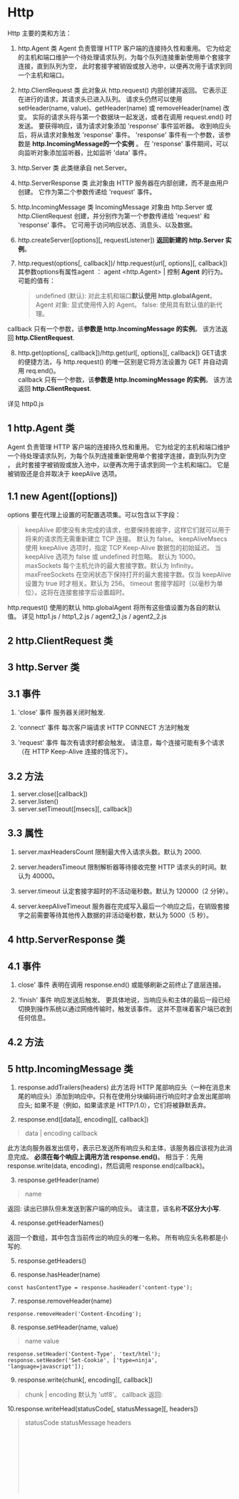 # Http 

Http 主要的类和方法： 

1. http.Agent 类 
Agent 负责管理 HTTP 客户端的连接持久性和重用。 它为给定的主机和端口维护一个待处理请求队列，为每个队列连接重新使用单个套接字连接，直到队列为空，
此时套接字被销毁或放入池中，以便再次用于请求到同一个主机和端口。

2. http.ClientRequest 类
此对象从 http.request() 内部创建并返回。 它表示正在进行的请求，其请求头已进入队列。 请求头仍然可以使用 setHeader(name, value)、getHeader(name) 或 removeHeader(name) 改变。
实际的请求头将与第一个数据块一起发送，或者在调用 request.end() 时发送。
要获得响应，请为请求对象添加 'response' 事件监听器。 收到响应头后，将从请求对象触发 'response' 事件。 'response' 事件有一个参数，该参数是 **http.IncomingMessage的一个实例** 。
在 'response' 事件期间，可以向监听对象添加监听器，比如监听 'data' 事件。
 
3. http.Server 类
此类继承自 net.Server。

4. http.ServerResponse 类
此对象由 HTTP 服务器在内部创建，而不是由用户创建。 它作为第二个参数传递给 'request' 事件。
 
5. http.IncomingMessage 类
IncomingMessage 对象由 http.Server 或 http.ClientRequest 创建，并分别作为第一个参数传递给 'request' 和 'response' 事件。 它可用于访问响应状态、消息头、以及数据。
  
6. http.createServer([options][, requestListener])
**返回新建的 http.Server 实例**。
  
7. http.request(options[, callback])/ http.request(url[, options][, callback])
其参数options有属性agent ：
agent <http.Agent> | <boolean> 控制 **Agent** 的行为。可能的值有： 
    > undefined (默认): 对此主机和端口**默认使用 http.globalAgent**。
    > Agent 对象: 显式使用传入的 Agent。
    >  false: 使用具有默认值的新代理。

callback 只有一个参数，该**参数是 http.IncomingMessage 的实例**。
该方法返回 **http.ClientRequest**.

8. http.get(options[, callback])/http.get(url[, options][, callback])
GET请求的便捷方法，与 http.request() 的唯一区别是它将方法设置为 GET 并自动调用 req.end()。  
callback 只有一个参数，该**参数是 http.IncomingMessage 的实例**。
该方法返回 **http.ClientRequest**.
 
详见 http0.js


## 1 http.Agent 类

Agent 负责管理 HTTP 客户端的连接持久性和重用。 它为给定的主机和端口维护一个待处理请求队列，为每个队列连接重新使用单个套接字连接，直到队列为空 ，
此时套接字被销毁或放入池中，以便再次用于请求到同一个主机和端口。 它是被销毁还是合并取决于 keepAlive 选项。

## 1.1 new Agent([options])

options <Object> 要在代理上设置的可配置选项集。可以包含以下字段：

> keepAlive <boolean> 即使没有未完成的请求，也要保持套接字，这样它们就可以用于将来的请求而无需重新建立 TCP 连接。 默认为 false。
> keepAliveMsecs <number> 使用 keepAlive 选项时，指定 TCP Keep-Alive 数据包的初始延迟。 当 keepAlive 选项为 false 或 undefined 时忽略。 默认为 1000。
> maxSockets <number> 每个主机允许的最大套接字数。默认为 Infinity。
> maxFreeSockets <number> 在空闲状态下保持打开的最大套接字数。仅当 keepAlive 设置为 true 时才相关。默认为 256。
> timeout <number> 套接字超时（以毫秒为单位）。这将在连接套接字后设置超时。

http.request() 使用的默认 http.globalAgent 将所有这些值设置为各自的默认值。
详见 http1.js / http1_2.js  / agent2_1.js / agent2_2.js

## 2 http.ClientRequest 类


## 3 http.Server 类
## 3.1 事件

1. 'close' 事件
服务器关闭时触发.

2. 'connect' 事件
每次客户端请求 HTTP CONNECT 方法时触发

3. 'request' 事件
每次有请求时都会触发。 请注意，每个连接可能有多个请求（在 HTTP Keep-Alive 连接的情况下）。

## 3.2 方法
1. server.close([callback])
2. server.listen()
3. server.setTimeout([msecs][, callback])

## 3.3 属性
1. server.maxHeadersCount
限制最大传入请求头数。默认为 2000.

2. server.headersTimeout
限制解析器等待接收完整 HTTP 请求头的时间。默认为 40000。

3. server.timeout
认定套接字超时的不活动毫秒数。默认为 120000（2 分钟）。

4. server.keepAliveTimeout
服务器在完成写入最后一个响应之后，在销毁套接字之前需要等待其他传入数据的非活动毫秒数，默认为 5000（5 秒）。



## 4 http.ServerResponse 类
## 4.1 事件
1. close' 事件
表明在调用 response.end() 或能够刷新之前终止了底层连接。

2. 'finish' 事件
响应发送后触发。 更具体地说，当响应头和主体的最后一段已经切换到操作系统以通过网络传输时，触发该事件。 这并不意味着客户端已收到任何信息。

## 4.2 方法


## 5 http.IncomingMessage 类

1. response.addTrailers(headers)
此方法将 HTTP 尾部响应头（一种在消息末尾的响应头）添加到响应中。只有在使用分块编码进行响应时才会发出尾部响应头; 如果不是（例如，如果请求是 HTTP/1.0），它们将被静默丢弃。

2. response.end([data][, encoding][, callback])

> data <string> | <Buffer>
> encoding <string>
> callback <Function>

此方法向服务器发出信号，表示已发送所有响应头和主体，该服务器应该视为此消息完成。 **必须在每个响应上调用方法 response.end()**。
相当于：先用response.write(data, encoding)，然后调用 response.end(callback)。

3. response.getHeader(name)
> name <string>

返回: <any>
读出已排队但未发送到客户端的响应头。 请注意，该名称**不区分大小写**.

4. response.getHeaderNames()

返回一个数组，其中包含当前传出的响应头的唯一名称。 所有响应头名称都是小写的.

5. response.getHeaders()


6. response.hasHeader(name)

```
const hasContentType = response.hasHeader('content-type');
```
7. response.removeHeader(name)

```
response.removeHeader('Content-Encoding');
```
8. response.setHeader(name, value)
> name <string>
> value <any>

```
response.setHeader('Content-Type', 'text/html');
response.setHeader('Set-Cookie', ['type=ninja', 'language=javascript']);
```

9. response.write(chunk[, encoding][, callback])

> chunk <string> | <Buffer>
> encoding <string> 默认为 'utf8'。
> callback <Function>
返回: <boolean>



10.response.writeHead(statusCode[, statusMessage][, headers])

> statusCode <number>
> statusMessage <string>
> headers <Object>

```
const body = 'hello world';
response.writeHead(200, {
  'Content-Length': Buffer.byteLength(body),
  'Content-Type': 'text/plain' });
```

## 3.3 属性
1. response.connection
<net.Socket>

2. response.statusCode


## 5 http.IncomingMessage 类

### 5.1 事件

1. 'close' 事件

表明底层连接已关闭。 与 'end' 事件一样，每个响应只触发一次此事件。

### 5.2 方法

1. message.destroy([error])

### 5.3 属性

1. message.complete
如果已收到并成功解析完整的 HTTP 消息，则 message.complete 属性将为 true。


2. message.headers
请求头或响应头的对象

3. message.method
仅对从 http.Server 获取的请求有效

4. message.url
仅对从 http.Server 获取的请求有效。

```
GET /status?name=ryan HTTP/1.1\r\n
Accept: text/plain\r\n
\r\n
则 request.url 将是：

'/status?name=ryan'
```

5. message.statusCode
仅对从 http.ClientRequest 获取的响应有效。

6. message.statusMessage
仅对从 http.ClientRequest 获取的响应有效。


## 6 静态属性方法

### 6.1 http.METHODS
> <string[]>

解析器支持的 HTTP 方法列表。

### 6.2 http.STATUS_CODES

> <Object>

所有标准 HTTP 响应状态码的集合，以及每个状态码的简短描述。http.STATUS_CODES[404] === 'Not Found'









































http.IncomingMessage 实例，由于在 server、client 都出现:

1. 在server端：获取请求发送方的信息，比如请求方法、路径、传递的数据等。
2. 在client端：获取 server 端发送过来的信息，比如请求方法、路径、传递的数据等。
3. http.IncomingMessage实例 有三个属性需要注意：method、statusCode、statusMessage。
- method：只在 server 端的实例有（也就是 serverReq.method）
- statusCode/statusMessage：只在 client 端 的实例有（也就是 clientRes.method）